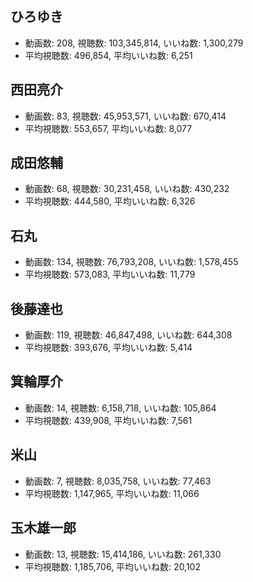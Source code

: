 ## ひろゆき

-   動画数: 208, 視聴数: 103,345,814, いいね数: 1,300,279
-   平均視聴数: 496,854, 平均いいね数: 6,251

## 西田亮介

-   動画数: 83, 視聴数: 45,953,571, いいね数: 670,414
-   平均視聴数: 553,657, 平均いいね数: 8,077

## 成田悠輔

-   動画数: 68, 視聴数: 30,231,458, いいね数: 430,232
-   平均視聴数: 444,580, 平均いいね数: 6,326

## 石丸

-   動画数: 134, 視聴数: 76,793,208, いいね数: 1,578,455
-   平均視聴数: 573,083, 平均いいね数: 11,779

## 後藤達也

-   動画数: 119, 視聴数: 46,847,498, いいね数: 644,308
-   平均視聴数: 393,676, 平均いいね数: 5,414

## 箕輪厚介

-   動画数: 14, 視聴数: 6,158,718, いいね数: 105,864
-   平均視聴数: 439,908, 平均いいね数: 7,561

## 米山

-   動画数: 7, 視聴数: 8,035,758, いいね数: 77,463
-   平均視聴数: 1,147,965, 平均いいね数: 11,066

## 玉木雄一郎

-   動画数: 13, 視聴数: 15,414,186, いいね数: 261,330
-   平均視聴数: 1,185,706, 平均いいね数: 20,102
